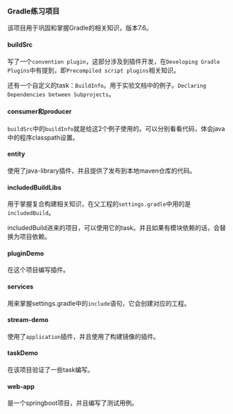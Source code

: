 ### Gradle练习项目

该项目用于巩固和掌握Gradle的相关知识，版本7.6。



#### buildSrc

写了一个`convention plugin`，这部分涉及到插件开发，在`Developing Gradle Plugins`中有提到，即`Precompiled script plugins`相关知识。



还有一个自定义的task：`BuildInfo`。用于实验文档中的例子。`Declaring Dependencies between Subprojects`。



#### consumer和producer

`buildSrc`中的`buildInfo`就是给这2个例子使用的。可以分别看看代码，体会java中的程序classpath设置。



#### entity

使用了java-library插件，并且提供了发布到本地maven仓库的代码。



#### includedBuildLibs

用于掌握复合构建相关知识，在父工程的`settings.gradle`中用的是`includedBuild`。

includedBuild进来的项目，可以使用它的task。并且如果有模块依赖的话，会替换为项目依赖。



#### pluginDemo

在这个项目编写插件。



#### services

用来掌握settings.gradle中的`include`语句，它会创建对应的工程。



#### stream-demo

使用了`application`插件，并且使用了构建镜像的插件。



#### taskDemo

在该项目验证了一些task编写。



#### web-app

是一个springboot项目，并且编写了测试用例。